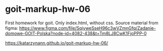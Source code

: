 # goit-markup-hw-06
First homework for goit.
Only index.html, without css.
Source material from figma: https://www.figma.com/file/SqiyweSseH96c3wVZmnGfq/Zadanie-domowe-GOIT-Polska?node-id=4082-438&t=Tm8LJ8CwK1FjoPPP-0

https://katarzynann.github.io/goit-markup-hw-06/
